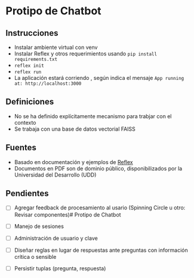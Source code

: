 # Protipo de Chatbot

## Instrucciones

- Instalar ambiente virtual con venv
- Instalar Reflex y otros requerimientos usando ```pip install requirements.txt```
- ```reflex init```
- ```reflex run```
- La aplicación estará corriendo , según indica el mensaje ```App running at: http://localhost:3000```

## Definiciones

- No se ha definido explícitamente mecanismo para trabjar con el contexto
- Se trabaja con una base de datos vectorial FAISS

## Fuentes

- Basado en documentación y ejemplos de [Reflex](https://reflex.dev/docs/getting-started/introduction/)
- Documentos en PDF son de dominio público, disponibilizados por la Universidad del Desarrollo (UDD)


## Pendientes

- [ ] Agregar feedback de procesamiento al usario (Spinning Circle u otro: Revisar componentes)# Protipo de Chatbot
- [ ] Manejo de sesiones
- [ ] Administración de usuario y clave
- [ ] Diseñar reglas en lugar de respuestas ante preguntas con información crítica o sensible
- [ ] Persistir tuplas (pregunta, respuesta)   



